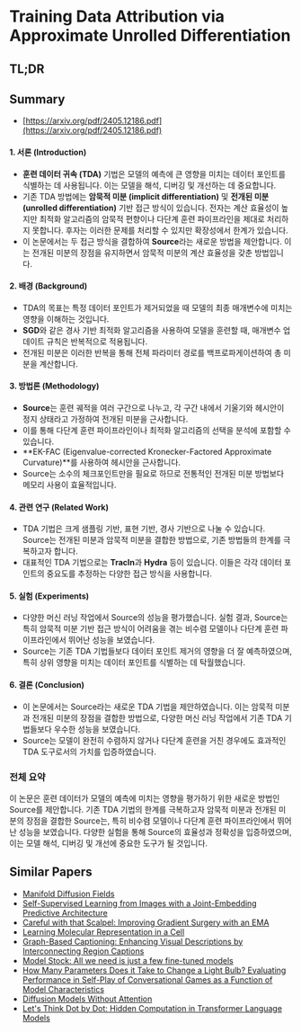# Training Data Attribution via Approximate Unrolled Differentiation
## TL;DR
## Summary
- [https://arxiv.org/pdf/2405.12186.pdf](https://arxiv.org/pdf/2405.12186.pdf)

#### 1. 서론 (Introduction)
- **훈련 데이터 귀속 (TDA)** 기법은 모델의 예측에 큰 영향을 미치는 데이터 포인트를 식별하는 데 사용됩니다. 이는 모델을 해석, 디버깅 및 개선하는 데 중요합니다.
- 기존 TDA 방법에는 **암묵적 미분 (implicit differentiation)** 및 **전개된 미분 (unrolled differentiation)** 기반 접근 방식이 있습니다. 전자는 계산 효율성이 높지만 최적화 알고리즘의 암묵적 편향이나 다단계 훈련 파이프라인을 제대로 처리하지 못합니다. 후자는 이러한 문제를 처리할 수 있지만 확장성에서 한계가 있습니다.
- 이 논문에서는 두 접근 방식을 결합하여 **Source**라는 새로운 방법을 제안합니다. 이는 전개된 미분의 장점을 유지하면서 암묵적 미분의 계산 효율성을 갖춘 방법입니다.

#### 2. 배경 (Background)
- TDA의 목표는 특정 데이터 포인트가 제거되었을 때 모델의 최종 매개변수에 미치는 영향을 이해하는 것입니다.
- **SGD**와 같은 경사 기반 최적화 알고리즘을 사용하여 모델을 훈련할 때, 매개변수 업데이트 규칙은 반복적으로 적용됩니다.
- 전개된 미분은 이러한 반복을 통해 전체 파라미터 경로를 백프로파게이션하여 총 미분을 계산합니다.

#### 3. 방법론 (Methodology)
- **Source**는 훈련 궤적을 여러 구간으로 나누고, 각 구간 내에서 기울기와 헤시안이 정지 상태라고 가정하여 전개된 미분을 근사합니다.
- 이를 통해 다단계 훈련 파이프라인이나 최적화 알고리즘의 선택을 분석에 포함할 수 있습니다.
- **EK-FAC (Eigenvalue-corrected Kronecker-Factored Approximate Curvature)**를 사용하여 헤시안을 근사합니다.
- Source는 소수의 체크포인트만을 필요로 하므로 전통적인 전개된 미분 방법보다 메모리 사용이 효율적입니다.

#### 4. 관련 연구 (Related Work)
- TDA 기법은 크게 샘플링 기반, 표현 기반, 경사 기반으로 나눌 수 있습니다. Source는 전개된 미분과 암묵적 미분을 결합한 방법으로, 기존 방법들의 한계를 극복하고자 합니다.
- 대표적인 TDA 기법으로는 **TracIn**과 **Hydra** 등이 있습니다. 이들은 각각 데이터 포인트의 중요도를 추정하는 다양한 접근 방식을 사용합니다.

#### 5. 실험 (Experiments)
- 다양한 머신 러닝 작업에서 Source의 성능을 평가했습니다. 실험 결과, Source는 특히 암묵적 미분 기반 접근 방식이 어려움을 겪는 비수렴 모델이나 다단계 훈련 파이프라인에서 뛰어난 성능을 보였습니다.
- Source는 기존 TDA 기법들보다 데이터 포인트 제거의 영향을 더 잘 예측하였으며, 특히 상위 영향을 미치는 데이터 포인트를 식별하는 데 탁월했습니다.

#### 6. 결론 (Conclusion)
- 이 논문에서는 Source라는 새로운 TDA 기법을 제안하였습니다. 이는 암묵적 미분과 전개된 미분의 장점을 결합한 방법으로, 다양한 머신 러닝 작업에서 기존 TDA 기법들보다 우수한 성능을 보였습니다.
- Source는 모델이 완전히 수렴하지 않거나 다단계 훈련을 거친 경우에도 효과적인 TDA 도구로서의 가치를 입증하였습니다.

### 전체 요약
이 논문은 훈련 데이터가 모델의 예측에 미치는 영향을 평가하기 위한 새로운 방법인 Source를 제안합니다. 기존 TDA 기법의 한계를 극복하고자 암묵적 미분과 전개된 미분의 장점을 결합한 Source는, 특히 비수렴 모델이나 다단계 훈련 파이프라인에서 뛰어난 성능을 보였습니다. 다양한 실험을 통해 Source의 효율성과 정확성을 입증하였으며, 이는 모델 해석, 디버깅 및 개선에 중요한 도구가 될 것입니다.

## Similar Papers
- [Manifold Diffusion Fields](2305.15586.md)
- [Self-Supervised Learning from Images with a Joint-Embedding Predictive Architecture](2301.08243.md)
- [Careful with that Scalpel: Improving Gradient Surgery with an EMA](2402.02998.md)
- [Learning Molecular Representation in a Cell](2406.12056.md)
- [Graph-Based Captioning: Enhancing Visual Descriptions by Interconnecting Region Captions](2407.06723.md)
- [Model Stock: All we need is just a few fine-tuned models](2403.19522.md)
- [How Many Parameters Does it Take to Change a Light Bulb? Evaluating Performance in Self-Play of Conversational Games as a Function of Model Characteristics](2406.14051.md)
- [Diffusion Models Without Attention](2311.18257.md)
- [Let's Think Dot by Dot: Hidden Computation in Transformer Language Models](2404.15758.md)
